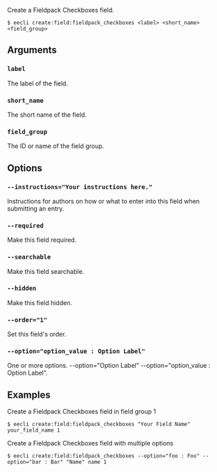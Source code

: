 Create a Fieldpack Checkboxes field.

```
$ eecli create:field:fieldpack_checkboxes <label> <short_name> <field_group>
```

## Arguments

### `label`

The label of the field.

### `short_name`

The short name of the field.

### `field_group`

The ID or name of the field group.

## Options

### `--instructions="Your instructions here."`

Instructions for authors on how or what to enter into this field when submitting an entry.

### `--required`

Make this field required.

### `--searchable`

Make this field searchable.

### `--hidden`

Make this field hidden.

### `--order="1"`

Set this field's order.

### `--option="option_value : Option Label"`

One or more options. --option="Option Label" --option="option_value : Option Label".

## Examples

Create a Fieldpack Checkboxes field in field group 1

```
$ eecli create:field:fieldpack_checkboxes "Your Field Name" your_field_name 1
```

Create a Fieldpack Checkboxes field with multiple options

```
$ eecli create:field:fieldpack_checkboxes --option="foo : Foo" --option="bar : Bar" "Name" name 1
```